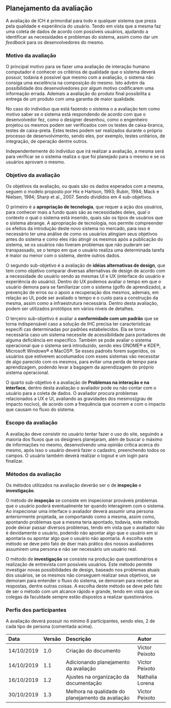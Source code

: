 ## Planejamento da avaliação

A avaliação de ICH é primordial para todo e qualquer sistema que preza pela qualidade e experiência do usuário. Tendo em vista que a mesma faz uma coleta de dados de acordo com possíveis usuários, ajudando a identificar as necessidades e problemas do sistema, assim como dar um _feedback_ para os desenvolvedores do mesmo.

### Motivo da avaliação

O principal motivo para se fazer uma avaliação de interação humano computador é conhecer os critérios de qualidade que o sistema deverá possuir, todavia é possível que mesmo com a avaliação, o sistema não consiga uma excelência na composição do mesmo. Isto advém da possíbilidade dos desenvolvedores por algum motivo codificarem uma informação errada. Ademais a avaliação do produto final possibilita a entrega de um produto com uma garantia de maior qualidade.

No caso do individuo que está fazendo o sistema o a avaliação tem como motivo saber se o sistema está respondendo de acordo com que o desenvolvedor fez, como o designer desenhou, como o engenheiro projetou os mesmos podem ser verificados com os testes de caixa-branca, testes de caixa-preta. Estes testes podem ser realizados durante o próprio processo de desenvolvimento, sendo eles, por exemplo, testes unitários, de integração, de operação dentre outros.

Independentemente do individuo que irá realizar a avaliação, a mesma será para verificar se o sistema realiza o que foi planejado para o mesmo e se os usuários aprovam o mesmo.

### Objetivo da avaliação

Os objetivos da avaliação, ou quais são os dados esperados com a mesma, seguem o modelo proposto por Hix e Hartson, 1993; Rubin, 1994; Mack e Nielsen, 1994; Sharp et al., 2007. Sendo divididos em 4 sub-objetivos. 

O primeiro é a **apropriação de tecnologia**, que requer a ação dos usuários, para conhecer mais a fundo quais são as necessidades deles, qual o contexto o qual o sistema está inserido, quais são os tipos de usuários que o sistema abrange. A apropriação de tecnologia, nos permite compreender os efeitos da introdução deste novo sistema no mercado, para isso é necessário ter uma análise de como os usuários atingiam seus objetivos antes do sistema e como eles irão atingir os mesmos após a publicação do sistema, se os usuários não tiveram problemas que não puderam ser transpassado, se o tempo em que o usuário realiza uma determinada tarefa é maior ou menor com o sistema, dentre outros dados.

O segundo sub-objetivo é a avaliação de **idéias alternativas de design**, que tem como objetivo comparar diversas alternativas de design de acordo com a necessidade do usuário sendo as mesmas UI e UX (interface do usuário e experiência do usuário). Dentro do UX podemos avaliar o tempo em que o usuário demora para se familiarizar com o sistema (golfo de aprendizado), a prevenção de erros ou o apoio a recuperação dos mesmos, ademais, em relação ao UI, pode ser avaliado o tempo e o custo para a construção da mesma, assim como a infraestrutura necessária. Dentro desta avaliação, podem ser utilizados protótipos em vários níveis de detalhes.

O terçeiro sub-objetivo é avaliar a **conformidade com um padrão** que se torna indispensável caso a solução de IHC precisa ter características específi cas determinadas por padrões estabelecidos. Ela se torna necessária caso um sistema necessite de acessibilidade para portadores de alguma deficiência em específico. Também se pode avaliar o sistema operacional que o sistema será introduzido, sendo eles GNOME® e KDE®, Microsoft Windows® e MacOS®. Se esses padroẽs forem sugeridos, os usuários que estiverem acostumados com esses sistemas vão necessitar de algo parecido com os mesmos, para evitar uma perda de tempo para aprendizagem, podendo levar a bagagem da aprendizagem do próprio sistema operacional.

O quarto sub-objetivo é a avaliação de **Problemas na interação e na interface**, dentro desta avaliação o avaliador pode ou não contar com o usuário para a coleta de dados. O avaliador procura problemas relacionados a UX e UI, avaliando as gravidades dos mesmos(grau de impacto nocivo), de acordo com a frequência que ocorrem e com o impacto que causam no fluxo do sistema.

### Escopo da avaliação

A avaliação deve consistir no usuário tentar fazer o uso do site, seguindo a maioria dos fluxos que os designers planejaram, além de buscar o máximo de informações no mesmo, desenvolvendo uma opinião crítica acerca do mesmo, após isso o usuário deverá fazer o cadastro, preenchendo todos os campos. O usuário também deverá realizar o logout e um login para finalizar.

### Métodos da avaliação

Os métodos utilizados na avaliação deverão ser o de **inspeção** e **investigação**.

O método de **inspeção** se consiste em inspecionar prováveis problemas que o usuário poderá eventualmente ter quando interagirem com o sistema. Ao inspecionar uma interface o avaliador deverá assumir uma persona anteriormente projetada, se comportando como a mesma, assim como, apontando problemas que a mesma teria apontado, todavia, este método pode deixar passar diversos problemas, tendo em vista que o avaliador não é devidamente o usuário, podendo não apontar algo que o usuário em si apontaria ou apontar algo que o usuário não apontaria. A escolha este método se deve pelo fato de dser mais prático dos nossos avaliadores assumirem uma persona e não ser necessário um usuário real.

O método de **investigação** se consiste na produção que questionários e realização de entrevista com possíveis usuários. Este método permite investigar novas possibilidades de design, baseado nos problemas atuais dos usuários, se os mesmos não conseguem realizar seus objetivos, se demoram para entender o fluxo do sistema, se demoram para receber as respostas, dentre outras coisas. A escolha deste método se deve pelo fato de ser o método com um alcance rápido e grande, tendo em vista que os colegas da faculdade sempre estão dispostos a realizar questionários.

### Perfis dos participantes

A avaliação deverá possuir no mínimo 6 participantes, sendo eles, 2 de cada tipo de persona (comentada acima).

| Data       | Versão | Descrição                              | Autor           |
| :--------- | :----- | :------------------------------------- | :-------------- |
| 14/10/2019 | 1.0    | Criação do documento                   | Victor Peixoto  |
| 14/10/2019 | 1.1    | Adicionando planejamento da avaliação  | Victor Peixoto  |
| 16/10/2019 | 1.2    | Ajustes na organização da documentação | Nathalia Lorena |
| 30/10/2019 | 1.3    | Melhora na qualidade do planejamento da avaliação  | Victor Peixoto  |

